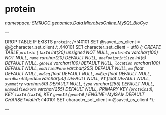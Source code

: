 ﻿# protein
_namespace: [SMRUCC.genomics.Data.MicrobesOnline.MySQL.BioCyc](./index.md)_

--
 
 DROP TABLE IF EXISTS `protein`;
 /*!40101 SET @saved_cs_client = @@character_set_client */;
 /*!40101 SET character_set_client = utf8 */;
 CREATE TABLE `protein` (
 `taxId` int(20) unsigned NOT NULL,
 `proteinId` varchar(100) NOT NULL,
 `name` varchar(20) DEFAULT NULL,
 `dnaFootprintSize` int(5) DEFAULT NULL,
 `geneId` varchar(100) DEFAULT NULL,
 `location` varchar(100) DEFAULT NULL,
 `modifiedForm` varchar(255) DEFAULT NULL,
 `mw` float DEFAULT NULL,
 `mwSeq` float DEFAULT NULL,
 `mwExp` float DEFAULT NULL,
 `neidhardtSpotNum` varchar(50) DEFAULT NULL,
 `PI` float DEFAULT NULL,
 `symmetry` varchar(50) DEFAULT NULL,
 `type` varchar(255) DEFAULT NULL,
 `unmodifiedForm` varchar(255) DEFAULT NULL,
 PRIMARY KEY (`proteinId`),
 KEY `taxId` (`taxId`),
 KEY `geneId` (`geneId`)
 ) ENGINE=MyISAM DEFAULT CHARSET=latin1;
 /*!40101 SET character_set_client = @saved_cs_client */;
 
 --




